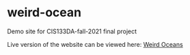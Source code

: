 # weird-ocean
Demo site for CIS133DA-fall-2021 final project

Live version of the website can be viewed here: [Weird Oceans](https://egrieco.github.io/weird-ocean/)
